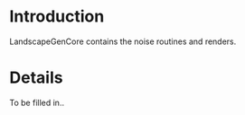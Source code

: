 # Introduction #

LandscapeGenCore contains the noise routines and renders.

# Details #

To be filled in..